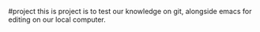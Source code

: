#project
this is project is to test our knowledge on git, alongside emacs for editing on our local computer.